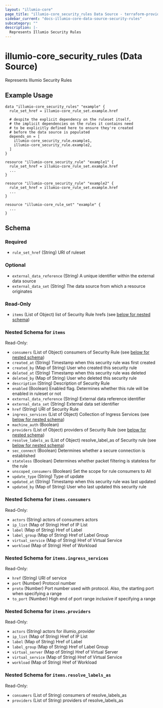 ```yaml
---
layout: "illumio-core"
page_title: "illumio-core_security_rules Data Source - terraform-provider-illumio-core"
sidebar_current: "docs-illumio-core-data-source-security-rules"
subcategory: ""
description: |-
  Represents Illumio Security Rules
---
```


# illumio-core_security_rules (Data Source)

Represents Illumio Security Rules

Example Usage
------------

```hcl
data "illumio-core_security_rules" "example" {
  rule_set_href = illumio-core_rule_set.example.href

  # despite the explicit dependency on the ruleset itself,
  # the implicit dependencies on the rules it contains need
  # to be explicitly defined here to ensure they're created
  # before the data source is populated
  depends_on = [
    illumio-core_security_rule.example1,
    illumio-core_security_rule.example2,
  ]
}

resource "illumio-core_security_rule" "example1" {
  rule_set_href = illumio-core_rule_set.example.href
  ...
}

resource "illumio-core_security_rule" "example2" {
  rule_set_href = illumio-core_rule_set.example.href
  ...
}

resource "illumio-core_rule_set" "example" {
  ...
}
```

## Schema

### Required

- `rule_set_href` (String) URI of ruleset

### Optional

- `external_data_reference` (String) A unique identifier within the external data source
- `external_data_set` (String) The data source from which a resource originates

### Read-Only

- `items` (List of Object) list of Security Rule hrefs (see [below for nested schema](#nestedatt--items))

<a id="nestedatt--items"></a>
### Nested Schema for `items`

Read-Only:

- `consumers` (List of Object) consumers of Security Rule (see [below for nested schema](#nestedobjatt--items--consumers))
- `created_at` (String) Timestamp when this security rule was first created
- `created_by` (Map of String) User who created this security rule
- `deleted_at` (String) Timestamp when this security rule was deleted
- `deleted_by` (Map of String) User who deleted this security rule
- `description` (String) Description of Security Rule
- `enabled` (Boolean) Enabled flag. Determines whether this rule will be enabled in ruleset or not
- `external_data_reference` (String) External data reference identifier
- `external_data_set` (String) External data set identifier
- `href` (String) URI of Security Rule
- `ingress_services` (List of Object) Collection of Ingress Services (see [below for nested schema](#nestedobjatt--items--ingress_services))
- `machine_auth` (Boolean)
- `providers` (List of Object) providers of Security Rule (see [below for nested schema](#nestedobjatt--items--providers))
- `resolve_labels_as` (List of Object) resolve_label_as of Security rule (see [below for nested schema](#nestedobjatt--items--resolve_labels_as))
- `sec_connect` (Boolean) Determines whether a secure connection is established
- `stateless` (Boolean) Determines whether packet filtering is stateless for the rule
- `unscoped_consumers` (Boolean) Set the scope for rule consumers to All
- `update_type` (String) Type of update
- `updated_at` (String) Timestamp when this security rule was last updated
- `updated_by` (Map of String) User who last updated this security rule

<a id="nestedobjatt--items--consumers"></a>
### Nested Schema for `items.consumers`

Read-Only:

- `actors` (String) actors of consumers actors
- `ip_list` (Map of String) Href of IP List
- `label` (Map of String) Href of Label
- `label_group` (Map of String) Href of Label Group
- `virtual_service` (Map of String) Href of Virtual Service
- `workload` (Map of String) Href of Workload


<a id="nestedobjatt--items--ingress_services"></a>
### Nested Schema for `items.ingress_services`

Read-Only:

- `href` (String) URI of service
- `port` (Number) Protocol number
- `proto` (Number) Port number used with protocol. Also, the starting port when specifying a range
- `to_port` (Number) High end of port range inclusive if specifying a range


<a id="nestedobjatt--items--providers"></a>
### Nested Schema for `items.providers`

Read-Only:

- `actors` (String) actors for illumio_provider
- `ip_list` (Map of String) Href of IP List
- `label` (Map of String) Href of Label
- `label_group` (Map of String) Href of Label Group
- `virtual_server` (Map of String) Href of Virtual Server
- `virtual_service` (Map of String) Href of Virtual Service
- `workload` (Map of String) Href of Workload

<a id="nestedobjatt--items--resolve_labels_as"></a>
### Nested Schema for `items.resolve_labels_as`

Read-Only:

- `consumers` (List of String) consumers of resolve_labels_as
- `providers` (List of String) providers of resolve_labels_as
